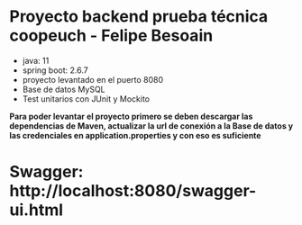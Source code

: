 # Proyecto backend  prueba técnica coopeuch - Felipe Besoain
- java: 11 
- spring boot: 2.6.7
- proyecto levantado en el puerto 8080 
- Base de datos MySQL
- Test unitarios con JUnit y Mockito

**Para poder levantar el proyecto primero se deben descargar las dependencias de Maven, actualizar
la url de conexión a la Base de datos y las credenciales en application.properties y con eso
 es suficiente**

# Swagger: http://localhost:8080/swagger-ui.html
